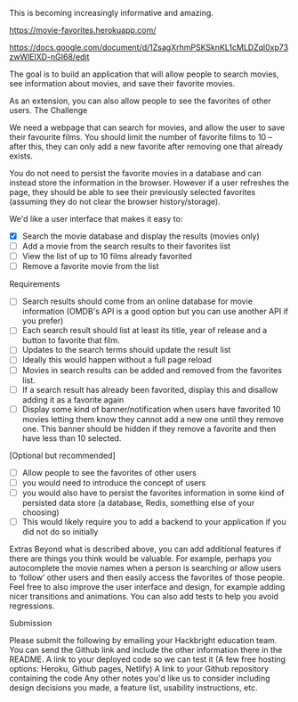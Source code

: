 This is becoming increasingly informative and amazing.

https://movie-favorites.herokuapp.com/

https://docs.google.com/document/d/1ZsagXrhmPSKSknKL1cMLDZql0xp73zwWlElXD-nGI68/edit

The goal is to build an application that will allow people to search movies, see information about movies, and save their favorite movies.

As an extension, you can also allow people to see the favorites of other users.
The Challenge

We need a webpage that can search for movies, and allow the user to save their favourite films. You should limit the number of favorite films to 10 – after this, they can only add a new favorite after removing one that already exists.

You do not need to persist the favorite movies in a database and can instead store the information in the browser. However if a user refreshes the page, they should be able to see their previously selected favorites (assuming they do not clear the browser history/storage).

We'd like a user interface that makes it easy to:

- [x] Search the movie database and display the results (movies only)
- [ ] Add a movie from the search results to their favorites list
- [ ] View the list of up to 10 films already favorited
- [ ] Remove a favorite movie from the list

Requirements

- [ ] Search results should come from an online database for movie information (OMDB's API is a good option but you can use another API if you prefer)
- [ ] Each search result should list at least its title, year of release and a button to favorite that film.
- [ ] Updates to the search terms should update the result list
- [ ] Ideally this would happen without a full page reload
- [ ] Movies in search results can be added and removed from the favorites list.
- [ ] If a search result has already been favorited, display this and disallow adding it as a favorite again
- [ ] Display some kind of banner/notification when users have favorited 10 movies letting them know they cannot add a new one until they remove one. This banner should be hidden if they remove a favorite and then have less than 10 selected.

[Optional but recommended]

- [ ] Allow people to see the favorites of other users
- [ ] you would need to introduce the concept of users
- [ ] you would also have to persist the favorites information in some kind of persisted data store (a database, Redis, something else of your choosing)
- [ ] This would likely require you to add a backend to your application if you did not do so initially

Extras
Beyond what is described above, you can add additional features if there are things you think would be valuable. For example, perhaps you autocomplete the movie names when a person is searching or allow users to ‘follow’ other users and then easily access the favorites of those people. Feel free to also improve the user interface and design, for example adding nicer transitions and animations. You can also add tests to help you avoid regressions.

Submission

Please submit the following by emailing your Hackbright education team. You can send the Github link and include the other information there in the README.
A link to your deployed code so we can test it (A few free hosting options: Heroku, Github pages, Netlify)
A link to your Github repository containing the code
Any other notes you'd like us to consider including design decisions you made, a feature list, usability instructions, etc.
